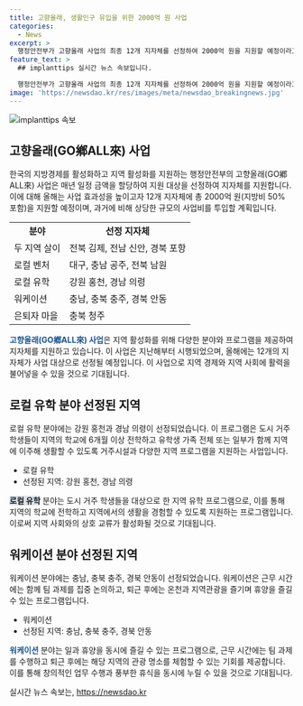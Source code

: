 ```yaml
---
title: 고향올래, 생활인구 유입을 위한 2000억 원 사업
categories:
  - News
excerpt: >
  행정안전부가 고향올래 사업의 최종 12개 지자체를 선정하여 2000억 원을 지원할 예정이라고 밝혔다. 사업은 지역경제를 활성화하기 위해 생활인구를 유입시키는 것을 목표로 하며, 로컬 벤처, 로컬 유학, 워케이션, 은퇴자 마을 등 5개 유형으로 구성됐다. 선정된 지자체들은 지역 특성화 체험 프로그램을 운영할 계획이며, 워케이션 분야에는 충남, 충북 등이 선정됐다. 행안부 차관은 지속적인 사업 추진과 모범사례 발굴을 통해 생활인구 확보 사업을 확대할 계획이라고 전했다. (출처: 정책브리핑)
feature_text: >
  ## implanttips 실시간 뉴스 속보입니다.

  행정안전부가 고향올래 사업의 최종 12개 지자체를 선정하여 2000억 원을 지원할 예정이라고 밝혔다. 사업은 지역경제를 활성화하기 위해 생활인구를 유입시키는 것을 목표로 하며, 로컬 벤처, 로컬 유학, 워케이션, 은퇴자 마을 등 5개 유형으로 구성됐다. 선정된 지자체들은 지역 특성화 체험 프로그램을 운영할 계획이며, 워케이션 분야에는 충남, 충북 등이 선정됐다. 행안부 차관은 지속적인 사업 추진과 모범사례 발굴을 통해 생활인구 확보 사업을 확대할 계획이라고 전했다. (출처: 정책브리핑)
image: 'https://newsdao.kr/res/images/meta/newsdao_breakingnews.jpg'
---
```


<p><img src="https://newsdao.kr/res/images/meta/newsdao_breakingnews.jpg" alt="implanttips 속보" /></p>

<h2 data-ke-size="size26">고향올래(GO鄕ALL來) 사업</h2>

<p data-ke-size="size16">한국의 지방경제를 활성화하고 지역 활성화를 지원하는 행정안전부의 고향올래(GO鄕ALL來) 사업은 매년 일정 금액을 할당하여 지원 대상을 선정하여 지자체를 지원합니다. 이에 대해 올해는 사업 효과성을 높이고자 12개 지자체에 총 2000억 원(지방비 50% 포함)을 지원할 예정이며, 과거에 비해 상당한 규모의 사업비를 투입할 계획입니다.</p>

<table>
  <tr>
    <td style="text-align: center; height: 17px;"><b>분야</b></td>
    <td style="text-align: center; height: 17px;"><b>선정 지자체</b></td>
  </tr>
  <tr>
    <td style="text-align: left; height: 17px;">두 지역 살이</td>
    <td style="text-align: left; height: 17px;">전북 김제, 전남 신안, 경북 포항</td>
  </tr>
  <tr>
    <td style="text-align: left; height: 17px;">로컬 벤처</td>
    <td style="text-align: left; height: 17px;">대구, 충남 공주, 전북 남원</td>
  </tr>
  <tr>
    <td style="text-align: left; height: 17px;">로컬 유학</td>
    <td style="text-align: left; height: 17px;">강원 홍천, 경남 의령</td>
  </tr>
  <tr>
    <td style="text-align: left; height: 17px;">워케이션</td>
    <td style="text-align: left; height: 17px;">충남, 충북 충주, 경북 안동</td>
  </tr>
  <tr>
    <td style="text-align: left; height: 17px;">은퇴자 마을</td>
    <td style="text-align: left; height: 17px;">충북 청주</td>
  </tr>
</table>

<p><b><span style="color: #1a5490;">고향올래(GO鄕ALL來) 사업</span></b>은 지역 활성화를 위해 다양한 분야와 프로그램을 제공하여 지자체를 지원하고 있습니다. 이 사업은 지난해부터 시행되었으며, 올해에는 12개의 지자체가 사업 대상으로 선정될 예정입니다. 이 사업으로 지역 경제와 지역 사회에 활력을 불어넣을 수 있을 것으로 기대됩니다.</p>

<h2 data-ke-size="size26">로컬 유학 분야 선정된 지역</h2>

<p data-ke-size="size16">로컬 유학 분야에는 강원 홍천과 경남 의령이 선정되었습니다. 이 프로그램은 도시 거주 학생들이 지역의 학교에 6개월 이상 전학하고 유학생 가족 전체 또는 일부가 함께 지역에 이주해 생활할 수 있도록 거주시설과 다양한 지역 프로그램을 지원하는 사업입니다.</p>

<ul>
  <li>로컬 유학</li>
  <li>선정된 지역: 강원 홍천, 경남 의령</li>
</ul>

<p><b><span style="background-color: #21538527;">로컬 유학</span></b> 분야는 도시 거주 학생들을 대상으로 한 지역 유학 프로그램으로, 이를 통해 지역의 학교에 전학하고 지역에서의 생활을 경험할 수 있도록 지원하는 프로그램입니다. 이로써 지역 사회와의 상호 교류가 활성화될 것으로 기대됩니다.</p>

<h2 data-ke-size="size26">워케이션 분야 선정된 지역</h2>

<p data-ke-size="size16">워케이션 분야에는 충남, 충북 충주, 경북 안동이 선정되었습니다. 워케이션은 근무 시간에는 함께 팀 과제를 집중 논의하고, 퇴근 후에는 온천과 지역관광을 즐기며 휴양을 즐길 수 있는 프로그램입니다.</p>

<ul>
  <li>워케이션</li>
  <li>선정된 지역: 충남, 충북 충주, 경북 안동</li>
</ul>

<p><b><span style="color: #1a5490;">워케이션</span></b> 분야는 일과 휴양을 동시에 즐길 수 있는 프로그램으로, 근무 시간에는 팀 과제를 수행하고 퇴근 후에는 해당 지역의 관광 명소를 체험할 수 있는 기회를 제공합니다. 이를 통해 창의적인 업무 수행과 풍부한 휴식을 동시에 누릴 수 있을 것으로 기대됩니다.</p>
실시간 뉴스 속보는, <a href="https://newsdao.kr" rel="dofollow">https://newsdao.kr</a>


